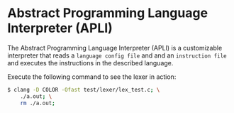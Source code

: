 # Abstract Programming Language Interpreter (APLI)
The Abstract Programming Language Interpreter (APLI) is a customizable interpreter that reads a `language config file` and and an `instruction file` and executes the instructions in the described language.

Execute the following command to see the lexer in action:
```bash
$ clang -D COLOR -Ofast test/lexer/lex_test.c; \
    ./a.out; \
    rm ./a.out;
```